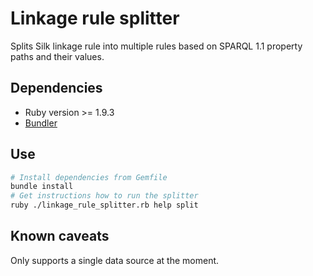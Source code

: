 # Linkage rule splitter

Splits Silk linkage rule into multiple rules based on SPARQL 1.1 property paths and their values.

## Dependencies

* Ruby version >= 1.9.3
* [Bundler](http://bundler.io/)

## Use

```bash
# Install dependencies from Gemfile
bundle install
# Get instructions how to run the splitter
ruby ./linkage_rule_splitter.rb help split
```

## Known caveats

Only supports a single data source at the moment.
